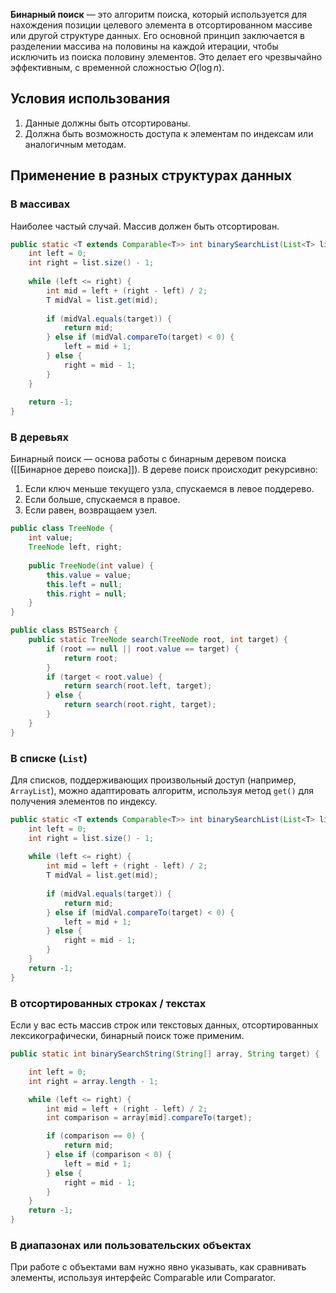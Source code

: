 
**Бинарный поиск** — это алгоритм поиска, который используется для нахождения позиции целевого элемента в отсортированном массиве или другой структуре данных. Его основной принцип заключается в разделении массива на половины на каждой итерации, чтобы исключить из поиска половину элементов. Это делает его чрезвычайно эффективным, с временной сложностью $O(\log n)$.

## Условия использования

1. Данные должны быть отсортированы.
2. Должна быть возможность доступа к элементам по индексам или аналогичным методам.

## Применение в разных структурах данных

### В массивах

Наиболее частый случай. Массив должен быть отсортирован.

``` java
public static <T extends Comparable<T>> int binarySearchList(List<T> list, T target) {
    int left = 0;
    int right = list.size() - 1;
	
    while (left <= right) {
        int mid = left + (right - left) / 2;
        T midVal = list.get(mid);
		
        if (midVal.equals(target)) {
            return mid;
        } else if (midVal.compareTo(target) < 0) {
            left = mid + 1;
        } else {
            right = mid - 1;
        }
    }
	
    return -1;
}
```


### В деревьях

Бинарный поиск — основа работы с бинарным деревом поиска ([[Бинарное дерево поиска]]). В дереве поиск происходит рекурсивно:
1. Если ключ меньше текущего узла, спускаемся в левое поддерево.
2. Если больше, спускаемся в правое.
3. Если равен, возвращаем узел.

``` java
public class TreeNode {
    int value;
    TreeNode left, right;
    
    public TreeNode(int value) {
        this.value = value;
        this.left = null;
        this.right = null;
    }
}

public class BSTSearch {
    public static TreeNode search(TreeNode root, int target) {
        if (root == null || root.value == target) {
            return root;
        }
        if (target < root.value) {
            return search(root.left, target);
        } else {
            return search(root.right, target);
        }
    }
}
```


### В списке (`List`)

Для списков, поддерживающих произвольный доступ (например, `ArrayList`), можно адаптировать алгоритм, используя метод `get()` для получения элементов по индексу. 

``` java
public static <T extends Comparable<T>> int binarySearchList(List<T> list, T target) {
    int left = 0;
    int right = list.size() - 1;
	
    while (left <= right) {
        int mid = left + (right - left) / 2;
        T midVal = list.get(mid);
		
        if (midVal.equals(target)) {
            return mid;
        } else if (midVal.compareTo(target) < 0) {
            left = mid + 1;
        } else {
            right = mid - 1;
        }
    }
    return -1;
}
```

### В отсортированных строках / текстах

Если у вас есть массив строк или текстовых данных, отсортированных лексикографически, бинарный поиск тоже применим.

``` java
public static int binarySearchString(String[] array, String target) {

    int left = 0;
    int right = array.length - 1;

    while (left <= right) {
        int mid = left + (right - left) / 2;
        int comparison = array[mid].compareTo(target);

        if (comparison == 0) {
            return mid;
        } else if (comparison < 0) {
            left = mid + 1;
        } else {
            right = mid - 1;
        }
    }
    return -1;
}
```

### В диапазонах или пользовательских объектах

При работе с объектами вам нужно явно указывать, как сравнивать элементы, используя интерфейс Comparable или Comparator.
